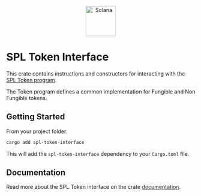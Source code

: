 <p align="center">
  <a href="https://solana.com">
    <img alt="Solana" src="https://github.com/user-attachments/assets/534af75d-6347-48dc-8943-129423b2ba63" height="80" />
  </a>
</p>

# SPL Token Interface

This crate contains instructions and constructors for interacting with the [SPL Token program](https://spl.solana.com/token).

The Token program defines a common implementation for Fungible and Non Fungible tokens.

## Getting Started

From your project folder:

```bash
cargo add spl-token-interface
```

This will add the `spl-token-interface` dependency to your `Cargo.toml` file.

## Documentation

Read more about the SPL Token interface on the crate [documentation](https://docs.rs/spl-token-interface).
